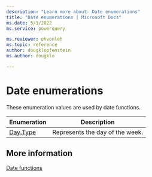 ```yaml
---
description: "Learn more about: Date enumerations"
title: "Date enumerations | Microsoft Docs"
ms.date: 5/3/2022
ms.service: powerquery

ms.reviewer: ehvonleh
ms.topic: reference
author: dougklopfenstein
ms.author: dougklo

---
```

# Date enumerations

These enumeration values are used by date functions.

| Enumeration | Description |
| ----------------- | ----------- |
| [Day.Type](day-type.md) | Represents the day of the week. |

## More information

[Date functions](date-functions.md)
